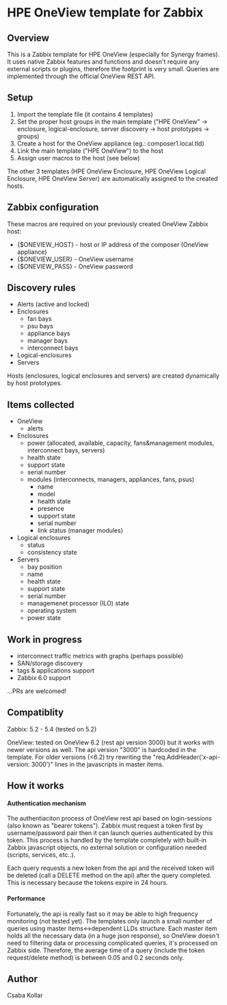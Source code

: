 # HPE OneView template for Zabbix

## Overview

This is a Zabbix template for HPE OneView (especially for Synergy frames). It uses native Zabbix features and functions and doesn't require any external scripts or plugins, therefore the footprint is very small. Queries are implemented through the official OneView REST API.

## Setup

1. Import the template file (it contains 4 templates)
2. Set the proper host groups in the main template ("HPE OneView" -> enclosure, logical-enclosure, server discovery -> host prototypes -> groups)
3. Create a host for the OneView appliance (eg.: composer1.local.tld)
4. Link the main template ("HPE OneView") to the host
5. Assign user macros to the host (see below)

The other 3 templates (HPE OneView Enclosure, HPE OneView Logical Enclosure, HPE OneView Server) are automatically assigned to the created hosts.

## Zabbix configuration

These macros are required on your previously created OneView Zabbix host:

- {$ONEVIEW_HOST} - host or IP address of the composer (OneView appliance)
- {$ONEVIEW_USER} - OneView username
- {$ONEVIEW_PASS} - OneView password

## Discovery rules

- Alerts (active and locked)
- Enclosures
    - fan bays
    - psu bays
    - appliance bays
    - manager bays
    - interconnect bays
- Logical-enclosures
- Servers

Hosts (enclosures, logical enclosures and servers) are created dynamically by host prototypes.

## Items collected

- OneView
    - alerts
- Enclosures
    - power (allocated, available, capacity, fans&management modules, interconnect bays, servers)
    - health state
    - support state
    - serial number
    - modules (interconnects, managers, appliances, fans, psus)
        - name
        - model
        - health state
        - presence
        - support state
        - serial number
        - link status (manager modules)
- Logical enclosures
    - status
    - consistency state
- Servers
    - bay position
    - name
    - health state
    - support state
    - serial number
    - managemenet processor (ILO) state
    - operating system
    - power state

## Work in progress

- interconnect traffic metrics with graphs (perhaps possible)
- SAN/storage discovery
- tags & applications support
- Zabbix 6.0 support

...PRs are welcomed!

## Compatiblity

Zabbix: 5.2 - 5.4 (tested on 5.2)

OneView: tested on OneView 6.2 (rest api version 3000) but it works with newer versions as well. The api version "3000" is hardcoded in the template. For older versions (<6.2) try rewriting the "req.AddHeader('x-api-version: 3000')" lines in the javascripts in master items.

## How it works

#### Authentication mechanism
The authentiaciton process of OneView rest api based on login-sessions (also known as "bearer tokens"). Zabbix must request a token first by username/password pair then it can launch queries authenticated by this token. This process is handled by the template completely with built-in Zabbix javascript objects, no external solution or configuration needed (scripts, services, etc..).

Each query requests a new token from the api and the received token will be deleted (call a DELETE method on the api) after the query completed. This is necessary because the tokens expire in 24 hours.

#### Performance
Fortunately, the api is really fast so it may be able to high frequency monitoring (not tested yet). The templates only launch a small number of queries using master items<->dependent LLDs structure. Each master item holds all the necessary data (in a huge json response), so OneView doesn't need to filtering data or processing complicated queries, it's processed on Zabbix side. Therefore, the average time of a query (include the token request/delete method) is between 0.05 and 0.2 seconds only.

## Author

Csaba Kollar
